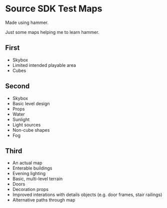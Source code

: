 # Source SDK Test Maps
Made using hammer.

Just some maps helping me to learn hammer.

## First
* Skybox
* Limited intended playable area
* Cubes

## Second
* Skybox
* Basic level design
* Props
* Water
* Sunlight
* Light sources
* Non-cube shapes
* Fog

## Third
* An actual map
* Enterable buildings
* Evening lighting
* Basic, multi-level terrain
* Doors
* Decoration props
* Improved interations with details objects (e.g. door frames, stair railings)
* Alternative paths through map
